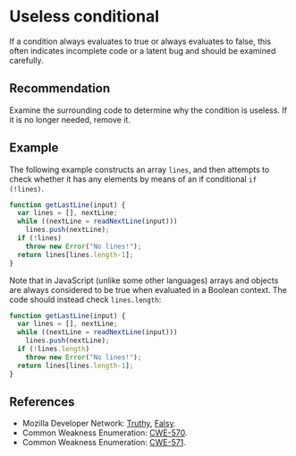 # Useless conditional
If a condition always evaluates to true or always evaluates to false, this often indicates incomplete code or a latent bug and should be examined carefully.


## Recommendation
Examine the surrounding code to determine why the condition is useless. If it is no longer needed, remove it.


## Example
The following example constructs an array `lines`, and then attempts to check whether it has any elements by means of an if conditional `if (!lines)`.


```javascript
function getLastLine(input) {
  var lines = [], nextLine;
  while ((nextLine = readNextLine(input)))
    lines.push(nextLine);
  if (!lines)
    throw new Error("No lines!");
  return lines[lines.length-1];
}
```
Note that in JavaScript (unlike some other languages) arrays and objects are always considered to be true when evaluated in a Boolean context. The code should instead check `lines.length`:


```javascript
function getLastLine(input) {
  var lines = [], nextLine;
  while ((nextLine = readNextLine(input)))
    lines.push(nextLine);
  if (!lines.length)
    throw new Error("No lines!");
  return lines[lines.length-1];
}
```

## References
* Mozilla Developer Network: [Truthy](https://developer.mozilla.org/en-US/docs/Glossary/Truthy), [Falsy](https://developer.mozilla.org/en-US/docs/Glossary/Falsy).
* Common Weakness Enumeration: [CWE-570](https://cwe.mitre.org/data/definitions/570.html).
* Common Weakness Enumeration: [CWE-571](https://cwe.mitre.org/data/definitions/571.html).
